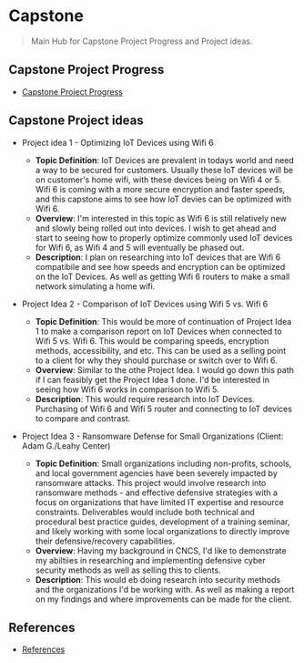 # Capstone
> Main Hub for Capstone Project Progress and Project ideas.
## Capstone Project Progress
* [Capstone Project Progress](https://github.com/users/seabar24/projects/2)
## Capstone Project ideas
* Project idea 1 - Optimizing IoT Devices using Wifi 6
  * **Topic Definition**: IoT Devices are prevalent in todays world and need a way to be secured for customers. Usually these IoT devices will be on customer's home wifi, with these devices being on Wifi 4 or 5. Wifi 6 is coming with a more secure encryption and faster speeds, and this capstone aims to see how IoT devies can be optimized with Wifi 6.
  * **Overview**: I'm interested in this topic as Wifi 6 is still relatively new and slowly being rolled out into devices. I wish to get ahead and start to seeing how to properly optimize commonly used IoT devices for Wifi 6, as Wifi 4 and 5 will eventually be phased out. 
  * **Description**: I plan on researching into IoT devices that are Wifi 6 compatibile and see how speeds and encryption can be optimized on the IoT Devices. As well as getting Wifi 6 routers to make a small network simulating a home wifi. 

* Project Idea 2 - Comparison of IoT Devices using Wifi 5 vs. Wifi 6
  * **Topic Definition**: This would be more of continuation of Project Idea 1 to make a comparison report on IoT Devices when connected to Wifi 5 vs. Wifi 6. This would be comparing speeds, encryption methods, accessibility, and etc. This can be used as a selling point to a client for why they should purchase or switch over to Wifi 6.
  * **Overview**: Similar to the othe Project Idea. I would go down this path if I can feasibly get the Project Idea 1 done. I'd be interested in seeing how Wifi 6 works in comparison to Wifi 5.
  * **Description**: This would require research into IoT Devices. Purchasing of Wifi 6 and Wifi 5 router and connecting to IoT devices to compare and contrast. 

* Project Idea 3 - Ransomware Defense for Small Organizations (Client: Adam G./Leahy Center)
  * **Topic Definition**: Small organizations including non-profits, schools, and local government agencies have been severely impacted by ransomware attacks.  This project would involve research into ransomware methods - and effective defensive strategies with a focus on organizations that have limited IT expertise and resource constraints.  Deliverables would include both technical and procedural best practice guides, development of a training seminar, and likely working with some local organizations to directly improve their defensive/recovery capabilities.
  * **Overview**: Having my background in CNCS, I'd like to demonstrate my abiltiies in researching and implementing defensive cyber security methods as well as selling this to clients.
  * **Description**: This would eb doing research into security methods and the organizations I'd be working with. As well as making a report on my findings and where improvements can be made for the client.

## References
* [References](https://github.com/seabar24/Capstone/wiki#references)
